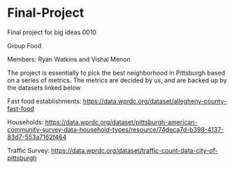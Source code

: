 # Final-Project
Final project for big ideas 0010


Group Food

Members: Ryan Watkins and Vishal Menon


The project is essentially to pick the best neighborhood in Pittsburgh based on a series of metrics. The metrics are decided by us, and are backed up by the datasets linked below

Fast food establishments: https://data.wprdc.org/dataset/allegheny-county-fast-food

Households: https://data.wprdc.org/dataset/pittsburgh-american-community-survey-data-household-types/resource/74deca7d-b398-4137-83d7-553a7162f464

Traffic Survey: https://data.wprdc.org/dataset/traffic-count-data-city-of-pittsburgh
